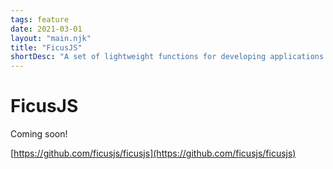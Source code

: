 ```yaml
---
tags: feature
date: 2021-03-01
layout: "main.njk"
title: "FicusJS"
shortDesc: "A set of lightweight functions for developing applications using web components"
---
```

# FicusJS

Coming soon!

[https://github.com/ficusjs/ficusjs](https://github.com/ficusjs/ficusjs)
